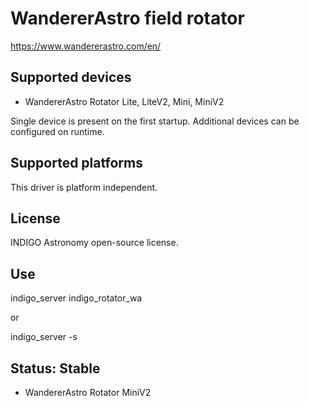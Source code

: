 # WandererAstro field rotator

https://www.wandererastro.com/en/

## Supported devices

* WandererAstro Rotator Lite, LiteV2, Mini, MiniV2

Single device is present on the first startup. Additional devices can be configured on runtime.

## Supported platforms

This driver is platform independent.

## License

INDIGO Astronomy open-source license.

## Use

indigo_server indigo_rotator_wa

or

indigo_server -s

## Status: Stable

* WandererAstro Rotator MiniV2
